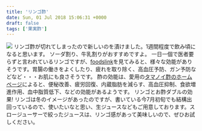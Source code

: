 ```yaml
---
title: 'リンゴ酢'
date: Sun, 01 Jul 2018 15:06:31 +0000
draft: false
tags: ['果実酢']
---
```


[![](/images/2018/07/DSC_0576.jpg)](/images/2018/07/DSC_0576.jpg) リンゴ酢が切れてしまったので新しいのを漬けました。1週間程度で飲み頃になると思います。 ソーダ割り、牛乳割りがおすすめですよ。 一日一個で医者要らずと言われているリンゴですが、[foodslink](http://foodslink.jp/syokuzaihyakka/syun/fruit/Apple5.htm)を見てみると、様々な効能がありそうです。胃腸の働きをよくしたり、疲れを取り除く、高血圧予防、ガン予防などなど・・・お肌にも良さそうです。 酢の効能は、愛用の[タマノイ酢のホームページ](http://www.tamanoi.co.jp/health/health.html)によると、便秘改善、疲労回復、内蔵脂肪を減らす、高血圧抑制、食欲増進作用、血中脂質低下、などの効能があるようです。 リンゴとお酢ダブルの効果! リンゴは冬のイメージがあったのですが、書いている今7月初旬でも結構出回っているので、使いたいなと思い、生ジュースなどもご用意しております。スロージューサーで絞ったジュースは、リンゴ感があって美味しいので、ぜひお試しください。
